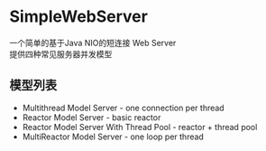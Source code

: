 # SimpleWebServer
一个简单的基于Java NIO的短连接 Web Server  
提供四种常见服务器并发模型
## 模型列表
* Multithread Model Server - one connection per thread
* Reactor Model Server - basic reactor
* Reactor Model Server With Thread Pool - reactor + thread pool
* MultiReactor Model Server - one loop per thread